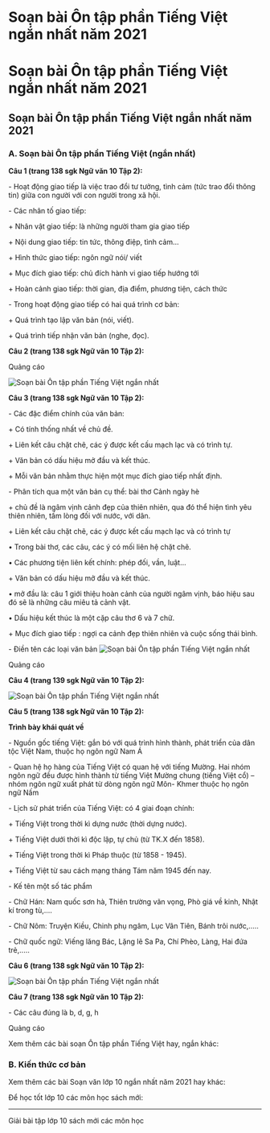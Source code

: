 # Soạn bài Ôn tập phần Tiếng Việt ngắn nhất năm 2021

# Soạn bài Ôn tập phần Tiếng Việt ngắn nhất năm 2021

## Soạn bài Ôn tập phần Tiếng Việt ngắn nhất năm 2021

### **A. Soạn bài Ôn tập phần Tiếng Việt (ngắn nhất)**

**Câu 1 (trang 138 sgk Ngữ văn 10 Tập 2):**

\- Hoạt động giao tiếp là việc trao đổi tư tưởng, tình cảm (tức trao đổi thông tin) giữa con người với con người trong xã hội. 

\- Các nhân tố giao tiếp: 

\+ Nhân vật giao tiếp: là những người tham gia giao tiếp 

\+ Nội dung giao tiếp: tin tức, thông điệp, tình cảm... 

\+ Hình thức giao tiếp: ngôn ngữ nói/ viết 

\+ Mục đích giao tiếp: chủ đích hành vi giao tiếp hướng tới 

\+ Hoàn cảnh giao tiếp: thời gian, địa điểm, phương tiện, cách thức 

\- Trong hoạt động giao tiếp có hai quá trình cơ bản: 

\+ Quá trình tạo lập văn bản (nói, viết). 

\+ Quá trình tiếp nhận văn bản (nghe, đọc). 

**Câu 2 (trang 138 sgk Ngữ văn 10 Tập 2):**

Quảng cáo

![Soạn bài Ôn tập phần Tiếng Việt ngắn nhất](https://vietjack.com/soan-bai-lop-10/images/on-tap-phan-tieng-viet-1.PNG)

**Câu 3 (trang 138 sgk Ngữ văn 10 Tập 2):**

\- Các đặc điểm chính của văn bản: 

\+ Có tính thống nhất về chủ đề. 

\+ Liên kết câu chặt chẽ, các ý được kết cấu mạch lạc và có trình tự. 

\+ Văn bản có dấu hiệu mở đầu và kết thúc. 

\+ Mỗi văn bản nhằm thực hiện một mục đích giao tiếp nhất định. 

\- Phân tích qua một văn bản cụ thể: bài thơ Cảnh ngày hè 

\+ chủ đề là ngâm vịnh cảnh đẹp của thiên nhiên, qua đó thể hiện tình yêu thiên nhiên, tấm lòng đối với nước, với dân. 

\+ Liên kết câu chặt chẽ, các ý được kết cấu mạch lạc và có trình tự 

• Trong bài thơ, các câu, các ý có mối liên hệ chặt chẽ. 

• Các phương tiện liên kết chính: phép đối, vần, luật... 

\+ Văn bản có dấu hiệu mở đầu và kết thúc. 

• mở đầu là: câu 1 giới thiệu hoàn cảnh của người ngâm vịnh, báo hiệu sau đó sẽ là những câu miêu tả cảnh vật. 

• Dấu hiệu kết thúc là một cặp câu thơ 6 và 7 chữ. 

\+ Mục đích giao tiếp : ngợi ca cảnh đẹp thiên nhiên và cuộc sống thái bình. 

\- Điền tên các loại văn bản ![Soạn bài Ôn tập phần Tiếng Việt ngắn nhất](https://vietjack.com/soan-bai-lop-10/images/on-tap-phan-tieng-viet-2.PNG)

Quảng cáo

**Câu 4 (trang 139 sgk Ngữ văn 10 Tập 2):**

![Soạn bài Ôn tập phần Tiếng Việt ngắn nhất](https://vietjack.com/soan-bai-lop-10/images/on-tap-phan-tieng-viet-3.PNG)

**Câu 5 (trang 138 sgk Ngữ văn 10 Tập 2):**

**Trình bày khái quát về**

\- Nguồn gốc tiếng Việt: gắn bó với quá trình hình thành, phát triển của dân tộc Việt Nam, thuộc họ ngôn ngữ Nam Á 

\- Quan hệ họ hàng của Tiếng Việt có quan hệ với tiếng Mường. Hai nhóm ngôn ngữ đều được hình thành từ tiếng Việt Mường chung (tiếng Việt cổ) – nhóm ngôn ngữ xuất phát từ dòng ngôn ngữ Môn- Khmer thuộc họ ngôn ngữ Nấm 

\- Lịch sử phát triển của Tiếng Việt: có 4 giai đoạn chính: 

\+ Tiếng Việt trong thời kì dựng nước (thời dựng nước). 

\+ Tiếng Việt dưới thời kì độc lập, tự chủ (từ TK.X đến 1858). 

\+ Tiếng Việt trong thời kì Pháp thuộc (từ 1858 - 1945). 

\+ Tiếng Việt từ sau cách mạng tháng Tám năm 1945 đến nay. 

\- Kế tên một số tác phẩm 

\- Chữ Hán: Nam quốc sơn hà, Thiên trường vãn vọng, Phò giá về kinh, Nhật kí trong tù,.... 

\- Chữ Nôm: Truyện Kiều, Chinh phụ ngâm, Lục Vân Tiên, Bánh trôi nước,..... 

\- Chữ quốc ngữ: Viếng lăng Bác, Lặng lẽ Sa Pa, Chí Phèo, Làng, Hai đứa trẻ,..… 

**Câu 6 (trang 138 sgk Ngữ văn 10 Tập 2):**

![Soạn bài Ôn tập phần Tiếng Việt ngắn nhất](https://vietjack.com/soan-bai-lop-10/images/on-tap-phan-tieng-viet-4.PNG)

**Câu 7 (trang 138 sgk Ngữ văn 10 Tập 2):**

\- Các câu đúng là b, d, g, h

Quảng cáo

Xem thêm các bài soạn Ôn tập phần Tiếng Việt hay, ngắn khác:

### **B. Kiến thức cơ bản**

Xem thêm các bài Soạn văn lớp 10 ngắn nhất năm 2021 hay khác:

Để học tốt lớp 10 các môn học sách mới:

* * *

Giải bài tập lớp 10 sách mới các môn học
